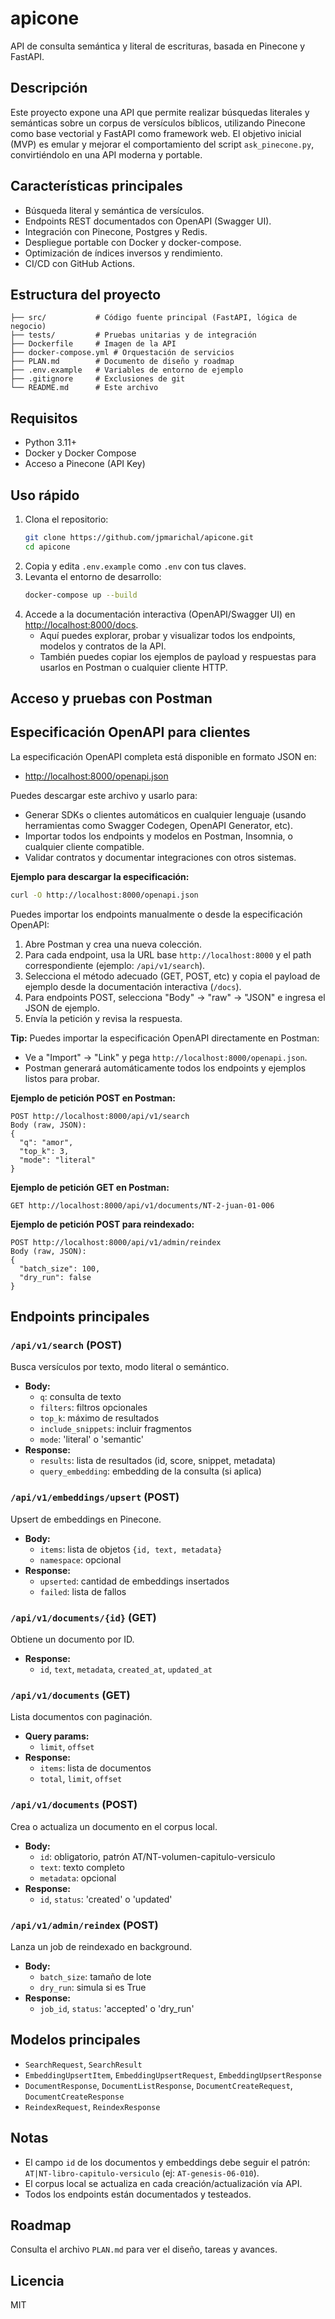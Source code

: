 # apicone

API de consulta semántica y literal de escrituras, basada en Pinecone y FastAPI.

## Descripción
Este proyecto expone una API que permite realizar búsquedas literales y semánticas sobre un corpus de versículos bíblicos, utilizando Pinecone como base vectorial y FastAPI como framework web. El objetivo inicial (MVP) es emular y mejorar el comportamiento del script `ask_pinecone.py`, convirtiéndolo en una API moderna y portable.

## Características principales
- Búsqueda literal y semántica de versículos.
- Endpoints REST documentados con OpenAPI (Swagger UI).
- Integración con Pinecone, Postgres y Redis.
- Despliegue portable con Docker y docker-compose.
- Optimización de índices inversos y rendimiento.
- CI/CD con GitHub Actions.

## Estructura del proyecto
```
├── src/           # Código fuente principal (FastAPI, lógica de negocio)
├── tests/         # Pruebas unitarias y de integración
├── Dockerfile     # Imagen de la API
├── docker-compose.yml # Orquestación de servicios
├── PLAN.md        # Documento de diseño y roadmap
├── .env.example   # Variables de entorno de ejemplo
├── .gitignore     # Exclusiones de git
└── README.md      # Este archivo
```

## Requisitos
- Python 3.11+
- Docker y Docker Compose
- Acceso a Pinecone (API Key)

## Uso rápido
1. Clona el repositorio:
   ```sh
   git clone https://github.com/jpmarichal/apicone.git
   cd apicone
   ```
2. Copia y edita `.env.example` como `.env` con tus claves.
3. Levanta el entorno de desarrollo:
   ```sh
   docker-compose up --build
   ```
4. Accede a la documentación interactiva (OpenAPI/Swagger UI) en [http://localhost:8000/docs](http://localhost:8000/docs).
   - Aquí puedes explorar, probar y visualizar todos los endpoints, modelos y contratos de la API.
   - También puedes copiar los ejemplos de payload y respuestas para usarlos en Postman o cualquier cliente HTTP.

## Acceso y pruebas con Postman

## Especificación OpenAPI para clientes

La especificación OpenAPI completa está disponible en formato JSON en:

- [http://localhost:8000/openapi.json](http://localhost:8000/openapi.json)

Puedes descargar este archivo y usarlo para:
- Generar SDKs o clientes automáticos en cualquier lenguaje (usando herramientas como Swagger Codegen, OpenAPI Generator, etc).
- Importar todos los endpoints y modelos en Postman, Insomnia, o cualquier cliente compatible.
- Validar contratos y documentar integraciones con otros sistemas.

**Ejemplo para descargar la especificación:**

```sh
curl -O http://localhost:8000/openapi.json
```

Puedes importar los endpoints manualmente o desde la especificación OpenAPI:

1. Abre Postman y crea una nueva colección.
2. Para cada endpoint, usa la URL base `http://localhost:8000` y el path correspondiente (ejemplo: `/api/v1/search`).
3. Selecciona el método adecuado (GET, POST, etc) y copia el payload de ejemplo desde la documentación interactiva (`/docs`).
4. Para endpoints POST, selecciona "Body" → "raw" → "JSON" e ingresa el JSON de ejemplo.
5. Envía la petición y revisa la respuesta.

**Tip:** Puedes importar la especificación OpenAPI directamente en Postman:
   - Ve a "Import" → "Link" y pega `http://localhost:8000/openapi.json`.
   - Postman generará automáticamente todos los endpoints y ejemplos listos para probar.

**Ejemplo de petición POST en Postman:**

```
POST http://localhost:8000/api/v1/search
Body (raw, JSON):
{
  "q": "amor",
  "top_k": 3,
  "mode": "literal"
}
```

**Ejemplo de petición GET en Postman:**

```
GET http://localhost:8000/api/v1/documents/NT-2-juan-01-006
```

**Ejemplo de petición POST para reindexado:**

```
POST http://localhost:8000/api/v1/admin/reindex
Body (raw, JSON):
{
  "batch_size": 100,
  "dry_run": false
}
```

## Endpoints principales

### `/api/v1/search` (POST)
Busca versículos por texto, modo literal o semántico.
- **Body:**
  - `q`: consulta de texto
  - `filters`: filtros opcionales
  - `top_k`: máximo de resultados
  - `include_snippets`: incluir fragmentos
  - `mode`: 'literal' o 'semantic'
- **Response:**
  - `results`: lista de resultados (id, score, snippet, metadata)
  - `query_embedding`: embedding de la consulta (si aplica)

### `/api/v1/embeddings/upsert` (POST)
Upsert de embeddings en Pinecone.
- **Body:**
  - `items`: lista de objetos `{id, text, metadata}`
  - `namespace`: opcional
- **Response:**
  - `upserted`: cantidad de embeddings insertados
  - `failed`: lista de fallos

### `/api/v1/documents/{id}` (GET)
Obtiene un documento por ID.
- **Response:**
  - `id`, `text`, `metadata`, `created_at`, `updated_at`

### `/api/v1/documents` (GET)
Lista documentos con paginación.
- **Query params:**
  - `limit`, `offset`
- **Response:**
  - `items`: lista de documentos
  - `total`, `limit`, `offset`

### `/api/v1/documents` (POST)
Crea o actualiza un documento en el corpus local.
- **Body:**
  - `id`: obligatorio, patrón AT/NT-volumen-capitulo-versiculo
  - `text`: texto completo
  - `metadata`: opcional
- **Response:**
  - `id`, `status`: 'created' o 'updated'

### `/api/v1/admin/reindex` (POST)
Lanza un job de reindexado en background.
- **Body:**
  - `batch_size`: tamaño de lote
  - `dry_run`: simula si es True
- **Response:**
  - `job_id`, `status`: 'accepted' o 'dry_run'

## Modelos principales
- `SearchRequest`, `SearchResult`
- `EmbeddingUpsertItem`, `EmbeddingUpsertRequest`, `EmbeddingUpsertResponse`
- `DocumentResponse`, `DocumentListResponse`, `DocumentCreateRequest`, `DocumentCreateResponse`
- `ReindexRequest`, `ReindexResponse`

## Notas
- El campo `id` de los documentos y embeddings debe seguir el patrón: `AT|NT-libro-capitulo-versiculo` (ej: `AT-genesis-06-010`).
- El corpus local se actualiza en cada creación/actualización vía API.
- Todos los endpoints están documentados y testeados.

## Roadmap
Consulta el archivo `PLAN.md` para ver el diseño, tareas y avances.

## Licencia
MIT
